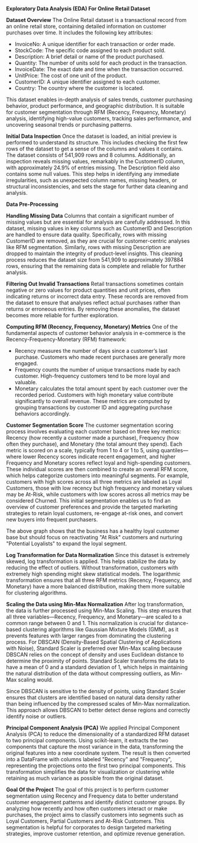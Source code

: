 **Exploratory Data Analysis (EDA) For Online Retail Dataset**

**Dataset Overview**
The Online Retail dataset is a transactional record from an online retail store, containing detailed information on customer purchases over time. It includes the following key attributes:
- InvoiceNo: A unique identifier for each transaction or order made.
- StockCode: The specific code assigned to each product sold.
- Description: A brief detail or name of the product purchased.
- Quantity: The number of units sold for each product in the transaction.
- InvoiceDate: The exact date and time when the transaction occurred.
- UnitPrice: The cost of one unit of the product.
- CustomerID: A unique identifier assigned to each customer.
- Country: The country where the customer is located.

This dataset enables in-depth analysis of sales trends, customer purchasing behavior, product performance, and geographic distribution. It is suitable for customer segmentation through RFM (Recency, Frequency, Monetary) analysis, identifying high-value customers, tracking sales performance, and uncovering seasonal trends or purchasing patterns.

**Initial Data Inspection**
Once the dataset is loaded, an initial preview is performed to understand its structure. This includes checking the first few rows of the dataset to get a sense of the columns and values it contains. The dataset consists of 541,909 rows and 8 columns. Additionally, an inspection reveals missing values, remarkably in the CustomerID column, with approximately 24.9% of entries missing. The Description field also contains some null values. This step helps in identifying any immediate irregularities, such as unexpected column names, missing headers, or structural inconsistencies, and sets the stage for further data cleaning and analysis.

**Data Pre-Processing**

**Handling Missing Data**
Columns that contain a significant number of missing values but are essential for analysis are carefully addressed. In this dataset, missing values in key columns such as CustomerID and Description are handled to ensure data quality. Specifically, rows with missing CustomerID are removed, as they are crucial for customer-centric analyses like RFM segmentation. Similarly, rows with missing Description are dropped to maintain the integrity of product-level insights. This cleaning process reduces the dataset size from 541,909 to approximately 397884 rows, ensuring that the remaining data is complete and reliable for further analysis.

**Filtering Out Invalid Transactions**
Retail transactions sometimes contain negative or zero values for product quantities and unit prices, often indicating returns or incorrect data entry. These records are removed from the dataset to ensure that analyses reflect actual purchases rather than returns or erroneous entries. By removing these anomalies, the dataset becomes more reliable for further exploration.

**Computing RFM (Recency, Frequency, Monetary) Metrics**
One of the fundamental aspects of customer behavior analysis in e-commerce is the Recency-Frequency-Monetary (RFM) framework:
- Recency measures the number of days since a customer’s last purchase. Customers who made recent purchases are generally more engaged.
- Frequency counts the number of unique transactions made by each customer. High-frequency customers tend to be more loyal and valuable.
- Monetary calculates the total amount spent by each customer over the recorded period. Customers with high monetary value contribute significantly to overall revenue. These metrics are computed by grouping transactions by customer ID and aggregating purchase behaviors accordingly.



**Customer Segmentation Score**
The customer segmentation scoring process involves evaluating each customer based on three key metrics: Recency (how recently a customer made a purchase), Frequency (how often they purchase), and Monetary (the total amount they spend). 
Each metric is scored on a scale, typically from 1 to 4 or 1 to 5, using quantiles—where lower Recency scores indicate recent engagement, and higher Frequency and Monetary scores reflect loyal and high-spending customers. These individual scores are then combined to create an overall RFM score, which helps categorize customers into meaningful segments. 
For example, customers with high scores across all three metrics are labeled as Loyal Customers, those with low recency but high frequency and monetary values may be At-Risk, while customers with low scores across all metrics may be considered Churned. This initial segmentation enables us to find an overview of customer preferences and provide the targeted marketing strategies to retain loyal customers, re-engage at-risk ones, and convert new buyers into frequent purchasers.


The above graph shows that the business has a healthy loyal customer base but should focus on reactivating "At Risk" customers and nurturing "Potential Loyalists" to expand the loyal segment.

**Log Transformation for Data Normalization**
Since this dataset is extremely skewed, log transformation is applied. This helps stabilize the data by reducing the effect of outliers. Without transformation, customers with extremely high spending might skew statistical models.
The logarithmic transformation ensures that all three RFM metrics (Recency, Frequency, and Monetary) have a more balanced distribution, making them more suitable for clustering algorithms.


**Scaling the Data using Min-Max Normalization**
After log transformation, the data is further processed using Min-Max Scaling. This step ensures that all three variables—Recency, Frequency, and Monetary—are scaled to a common range between 0 and 1. This normalization is crucial for distance-based clustering algorithms like Gaussian Mixture Models (GMM), as it prevents features with larger ranges from dominating the clustering process.
For DBSCAN (Density-Based Spatial Clustering of Applications with Noise), Standard Scaler is preferred over Min-Max scaling because DBSCAN relies on the concept of density and uses Euclidean distance to determine the proximity of points. Standard Scaler transforms the data to have a mean of 0 and a standard deviation of 1, which helps in maintaining the natural distribution of the data without compressing outliers, as Min-Max scaling would. 

Since DBSCAN is sensitive to the density of points, using Standard Scaler ensures that clusters are identified based on natural data density rather than being influenced by the compressed scales of Min-Max normalization. This approach allows DBSCAN to better detect dense regions and correctly identify noise or outliers.

**Principal Component Analysis (PCA)**
We applied Principal Component Analysis (PCA) to reduce the dimensionality of a standardized RFM dataset to two principal components. Using scikit-learn, it extracts the two components that capture the most variance in the data, transforming the original features into a new coordinate system. The result is then converted into a DataFrame with columns labeled "Recency" and "Frequency", representing the projections onto the first two principal components. This transformation simplifies the data for visualization or clustering while retaining as much variance as possible from the original dataset.


**Goal Of the Project**
The goal of this project is to perform customer segmentation using Recency and Frequency data to better understand customer engagement patterns and identify distinct customer groups. By analyzing how recently and how often customers interact or make purchases, the project aims to classify customers into segments such as Loyal Customers, Partial Customers and At-Risk Customers. This segmentation is helpful for corporates to design targeted marketing strategies, improve customer retention, and optimize revenue generation. 

